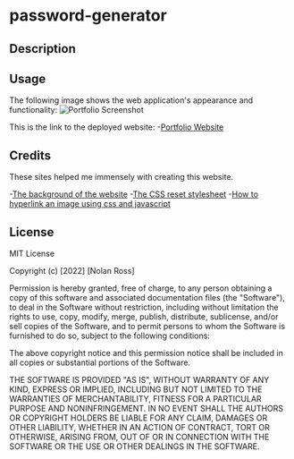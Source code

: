 # password-generator

## Description



## Usage

The following image shows the web application's appearance and functionality:
![Portfolio Screenshot](./assets/images/portfolio.png)

This is the link to the deployed website:
-[Portfolio Website](https://beefbones.github.io/portfolio-project/)

## Credits

These sites helped me immensely with creating this website.

-[The background of the website](http://wallpaperswide.com/minimalist_background_i-wallpapers.html)
-[The CSS reset stylesheet](http://meyerweb.com/eric/tools/css/reset/ )
-[How to hyperlink an image using css and javascript](https://stackoverflow.com/questions/117667/hyperlinking-an-image-using-css)

## License

MIT License

Copyright (c) [2022] [Nolan Ross]

Permission is hereby granted, free of charge, to any person obtaining a copy
of this software and associated documentation files (the "Software"), to deal
in the Software without restriction, including without limitation the rights
to use, copy, modify, merge, publish, distribute, sublicense, and/or sell
copies of the Software, and to permit persons to whom the Software is
furnished to do so, subject to the following conditions:

The above copyright notice and this permission notice shall be included in all
copies or substantial portions of the Software.

THE SOFTWARE IS PROVIDED "AS IS", WITHOUT WARRANTY OF ANY KIND, EXPRESS OR
IMPLIED, INCLUDING BUT NOT LIMITED TO THE WARRANTIES OF MERCHANTABILITY,
FITNESS FOR A PARTICULAR PURPOSE AND NONINFRINGEMENT. IN NO EVENT SHALL THE
AUTHORS OR COPYRIGHT HOLDERS BE LIABLE FOR ANY CLAIM, DAMAGES OR OTHER
LIABILITY, WHETHER IN AN ACTION OF CONTRACT, TORT OR OTHERWISE, ARISING FROM,
OUT OF OR IN CONNECTION WITH THE SOFTWARE OR THE USE OR OTHER DEALINGS IN THE
SOFTWARE.